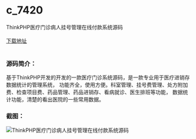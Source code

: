 # c_7420
ThinkPHP医疗门诊病人挂号管理在线付款系统源码
<br/></br>
[下载地址](https://www.uuid2.com/7420.html "下载地址")
<br/></br>
<h3>源码简介：</h3>
<p>基于ThinkPHP开发的开发的一款医疗门诊系统源码，是一款专业用于医疗进销存数据统计的管理系统，
功能齐全，使用方便。科室管理、挂号费管理、处方附加费、检查项目费、药品管理、药品进销存、看病就诊、医生排班等功能，
数据统计功能，清楚的看出医院的一些常用数据。<p>
<h3>截图：</h3>
<img src="https://www.uuid2.com/wp-content/uploads/img/uimage/49661629857911.gif" alt="ThinkPHP医疗门诊病人挂号管理在线付款系统源码">
